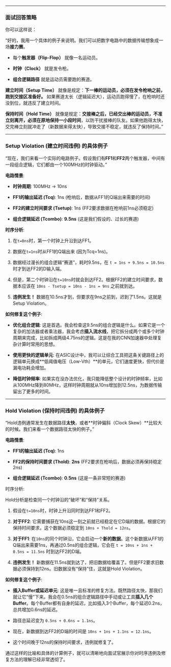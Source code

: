 

---

### 面试回答策略

你可以这样说：

“好的，我用一个具体的例子来说明。我们可以把数字电路中的数据传输想象成一场**接力赛**。

- 每个**触发器（Flip-Flop）** 就像一名运动员。
    
- **时钟（Clock）** 就是发令枪。
    
- **组合逻辑路径** 就是运动员需要跑的赛道。
    

**建立时间（Setup Time）** 就像是规定：**下一棒的运动员，必须在发令枪响之前，跑到交接区准备好。** 如果赛道太长（逻辑延迟大），运动员跑得慢了，在枪响时还没到位，就违反了建立时间。

**保持时间（Hold Time）** 就像是规定：**交接棒之后，已经交出棒的运动员，不准立刻离开，必须在原地保持一小段时间**，以防干扰接棒的队友。如果他跑得太快，交完棒立刻就冲走了（新数据来得太快），导致交接不稳定，就违反了保持时间。”

---

### Setup Violation (建立时间违例) 的具体例子

“现在，我们来看一个实际的电路例子。假设我们有**FF1**和**FF2**两个触发器，中间有一段组合逻辑，它们都由一个100MHz的时钟驱动。”

**电路情景**:

- **时钟周期**: 100MHz -> 10ns
    
- **FF1的输出延迟 (Tcq)**: 1ns (枪响后，数据从FF1的Q端出来需要的时间)
    
- **FF2的建立时间要求 (Tsetup)**: 1ns (FF2要求数据在枪响前1ns必须稳定)
    
- **组合逻辑延迟 (Tcombo)**: **9.5ns** (这是我们假设的、过长的赛道)
    

**时序分析**:

1. 在`t=0ns`时，第一个时钟上升沿到达FF1。
    
2. 数据在`t=1ns`时从FF1的Q端出来 (因为Tcq=1ns)。
    
3. 数据经过漫长的组合逻辑“赛道”，耗时9.5ns，在 `t = 1ns + 9.5ns = 10.5ns` 时才到达FF2的D输入端。
    
4. 但是，第二个时钟沿在`t=10ns`时就会到达FF2。根据FF2的建立时间要求，数据本应该在 `10ns - Tsetup = 10ns - 1ns = 9ns` 之前就到达。
    
5. **违例发生！** 数据在10.5ns才到，但要求在9ns之前到，迟到了1.5ns。这就是Setup Violation。
    

**如何修复这个例子**:

- **优化组合逻辑**: 这是首选。我会检查这9.5ns的组合逻辑是什么。如果它是一个复杂的加法器或者乘法器，我会考虑**插入流水线**，把它拆分成两个或多个时钟周期来完成，比如拆成两级4.75ns的逻辑。这是在我的CNN加速器中处理复杂计算时常用的思想。
    
- **使用更快的逻辑单元**: 在ASIC设计中，我可以让综合工具把这条关键路径上的逻辑单元换成**低阈值电压（Low-Vth）**的单元，它们速度更快，但代价是漏电功耗会增加。
    
- **降低时钟频率**: 如果实在没办法优化，我只能降低整个设计的时钟频率，比如从100MHz降到80MHz，这样时钟周期就从10ns增加到12.5ns，为数据传输留出了更多的时间。
    

---

### Hold Violation (保持时间违例) 的具体例子

“Hold违例通常发生在数据路径**太快**，或者**时钟偏斜（Clock Skew）**比较大的时候。我们来看一个数据路径太快的例子。”

**电路情景**:

- **FF1的输出延迟 (Tcq)**: 1ns
    
- **FF2的保持时间要求 (Thold)**: **2ns** (FF2要求在枪响后，数据必须再保持稳定2ns)
    
- **组合逻辑延迟 (Tcombo)**: **0.5ns** (这是一条非常短的赛道)
    

时序分析:

Hold分析是检查同一个时钟沿的“破坏”和“保持”关系。

1. 假设在`t=10ns`时，时钟上升沿同时到达FF1和FF2。
    
2. **对于FF2**: 它需要捕获在10ns这一刻之前就已经稳定在它D端的数据。根据它的保持时间要求，这个数据必须稳定到 `10ns + Thold = 12ns`。
    
3. **对于FF1**: 在`10ns`的同个时钟沿，它会启动一个**新的数据**。这个新数据从FF1的Q端出来需要1ns，再通过0.5ns的组合逻辑，它会在 `t = 10ns + 1ns + 0.5ns = 11.5ns` 时到达FF2的D端。
    
4. **违例发生！** 新数据在11.5ns就到达了，把旧数据给覆盖了。但是FF2要求旧数据必须保持到12ns。旧数据没有“保持”住，这就是Hold Violation。
    

**如何修复这个例子**:

- **插入Buffer或延迟单元**: 这是唯一且标准的修复方法。既然路径太快，那我们就让它“慢”下来。我会在0.5ns的组合逻辑路径中手动或让工具**插入几个Buffer**。每个Buffer都有自身的延迟，比如插入3个Buffer，每个延迟0.2ns，总共增加0.6ns的延迟。
    
- 路径总延迟变为 `0.5ns + 0.6ns = 1.1ns`。
    
- 现在，新数据到达FF2的D端的时间是 `10ns + 1ns + 1.1ns = 12.1ns`。
    
- 这个时间晚于12ns的保持时间要求，违例就修复了。
    

通过这样的比喻和具体的计算例子，就可以清晰地向面试官展示你对时序违例及修复方法的理解已经非常透彻了。